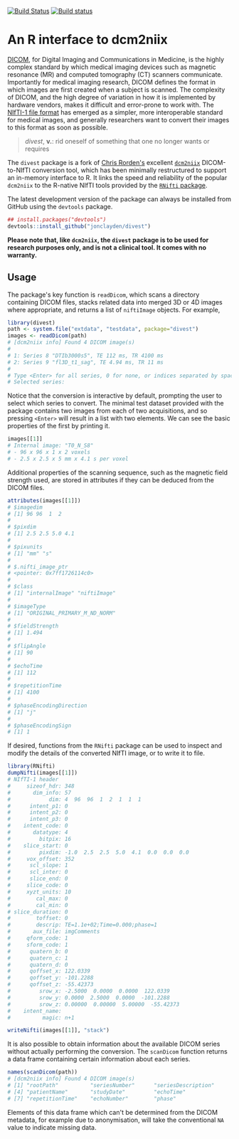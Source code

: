 [![Build Status](https://travis-ci.org/jonclayden/divest.svg?branch=master)](https://travis-ci.org/jonclayden/divest) [![Build status](https://ci.appveyor.com/api/projects/status/lc8v02uc1ywkskrc?svg=true)](https://ci.appveyor.com/project/jonclayden/divest)

# An R interface to dcm2niix

[DICOM](http://dicom.nema.org/), for Digital Imaging and Communications in Medicine, is the highly complex standard by which medical imaging devices such as magnetic resonance (MR) and computed tomography (CT) scanners communicate. Importantly for medical imaging research, DICOM defines the format in which images are first created when a subject is scanned. The complexity of DICOM, and the high degree of variation in how it is implemented by hardware vendors, makes it difficult and error-prone to work with. The [NIfTI-1 file format](https://nifti.nimh.nih.gov) has emerged as a simpler, more interoperable standard for medical images, and generally researchers want to convert their images to this format as soon as possible.

> *divest*, **v.**: rid oneself of something that one no longer wants or requires

The `divest` package is a fork of [Chris Rorden's](http://www.mccauslandcenter.sc.edu/crnl/) excellent [`dcm2niix`](https://github.com/rordenlab/dcm2niix) DICOM-to-NIfTI conversion tool, which has been minimally restructured to support an in-memory interface to R. It links the speed and reliability of the popular `dcm2niix` to the R-native NIfTI tools provided by the [`RNifti` package](https://github.com/jonclayden/RNifti).

The latest development version of the package can always be installed from GitHub using the `devtools` package.

```r
## install.packages("devtools")
devtools::install_github("jonclayden/divest")
```

**Please note that, like `dcm2niix`, the `divest` package is to be used for research purposes only, and is not a clinical tool. It comes with no warranty.**

## Usage

The package's key function is `readDicom`, which scans a directory containing DICOM files, stacks related data into merged 3D or 4D images where appropriate, and returns a list of `niftiImage` objects. For example,

```r
library(divest)
path <- system.file("extdata", "testdata", package="divest")
images <- readDicom(path)
# [dcm2niix info] Found 4 DICOM image(s)
# 
# 1: Series 8 "DTIb3000s5", TE 112 ms, TR 4100 ms 
# 2: Series 9 "fl3D_t1_sag", TE 4.94 ms, TR 11 ms
# 
# Type <Enter> for all series, 0 for none, or indices separated by spaces or commas
# Selected series: 
```

Notice that the conversion is interactive by default, prompting the user to select which series to convert. The minimal test dataset provided with the package contains two images from each of two acquisitions, and so pressing `<Enter>` will result in a list with two elements. We can see the basic properties of the first by printing it.

```r
images[[1]]
# Internal image: "T0_N_S8"
# - 96 x 96 x 1 x 2 voxels
# - 2.5 x 2.5 x 5 mm x 4.1 s per voxel
```

Additional properties of the scanning sequence, such as the magnetic field strength used, are stored in attributes if they can be deduced from the DICOM files.

```r
attributes(images[[1]])
# $imagedim
# [1] 96 96  1  2
# 
# $pixdim
# [1] 2.5 2.5 5.0 4.1
# 
# $pixunits
# [1] "mm" "s" 
# 
# $.nifti_image_ptr
# <pointer: 0x7ff1726114c0>
# 
# $class
# [1] "internalImage" "niftiImage"
# 
# $imageType
# [1] "ORIGINAL_PRIMARY_M_ND_NORM"
# 
# $fieldStrength
# [1] 1.494
# 
# $flipAngle
# [1] 90
# 
# $echoTime
# [1] 112
# 
# $repetitionTime
# [1] 4100
# 
# $phaseEncodingDirection
# [1] "j"
# 
# $phaseEncodingSign
# [1] 1
```

If desired, functions from the `RNifti` package can be used to inspect and modify the details of the converted NIfTI image, or to write it to file.

```r
library(RNifti)
dumpNifti(images[[1]])
# NIfTI-1 header
#     sizeof_hdr: 348
#       dim_info: 57
#            dim: 4  96  96  1  2  1  1  1
#      intent_p1: 0
#      intent_p2: 0
#      intent_p3: 0
#    intent_code: 0
#       datatype: 4
#         bitpix: 16
#    slice_start: 0
#         pixdim: -1.0  2.5  2.5  5.0  4.1  0.0  0.0  0.0
#     vox_offset: 352
#      scl_slope: 1
#      scl_inter: 0
#      slice_end: 0
#     slice_code: 0
#     xyzt_units: 10
#        cal_max: 0
#        cal_min: 0
# slice_duration: 0
#        toffset: 0
#        descrip: TE=1.1e+02;Time=0.000;phase=1
#       aux_file: imgComments
#     qform_code: 1
#     sform_code: 1
#      quatern_b: 0
#      quatern_c: 1
#      quatern_d: 0
#      qoffset_x: 122.0339
#      qoffset_y: -101.2288
#      qoffset_z: -55.42373
#         srow_x: -2.5000  0.0000  0.0000  122.0339
#         srow_y: 0.0000  2.5000  0.0000  -101.2288
#         srow_z: 0.00000  0.00000  5.00000  -55.42373
#    intent_name: 
#          magic: n+1

writeNifti(images[[1]], "stack")
```

It is also possible to obtain information about the available DICOM series without actually performing the conversion. The `scanDicom` function returns a data frame containing certain information about each series.

```r
names(scanDicom(path))
# [dcm2niix info] Found 4 DICOM image(s)
# [1] "rootPath"          "seriesNumber"      "seriesDescription"
# [4] "patientName"       "studyDate"         "echoTime"
# [7] "repetitionTime"    "echoNumber"        "phase"
```

Elements of this data frame which can't be determined from the DICOM metadata, for example due to anonymisation, will take the conventional `NA` value to indicate missing data.
